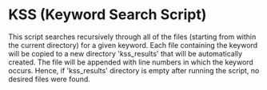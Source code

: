 # KSS (Keyword Search Script)

This script searches recursively through all of the files (starting from within the current directory) for a given keyword. Each file containing the keyword will be copied to a new directory 'kss_results' that will be automatically created. The file will be appended with line numbers in which the keyword occurs. Hence, if 'kss_results' directory is empty after running the script, no desired files were found.
